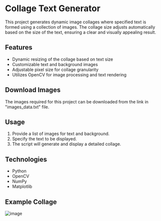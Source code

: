 # Collage Text Generator

This project generates dynamic image collages where specified text is formed using a collection of images. The collage size adjusts automatically based on the size of the text, ensuring a clear and visually appealing result.

## Features

- Dynamic resizing of the collage based on text size
- Customizable text and background images
- Adjustable pixel size for collage granularity
- Utilizes OpenCV for image processing and text rendering

## Download Images

The images required for this project can be downloaded from the link in "images_data.txt" file.

## Usage

1. Provide a list of images for text and background.
2. Specify the text to be displayed.
3. The script will generate and display a detailed collage.


## Technologies

- Python
- OpenCV
- NumPy
- Matplotlib


## Example Collage

![image](https://github.com/user-attachments/assets/c344ef6e-0f20-4ba3-aba6-92a309b2a5a2)
